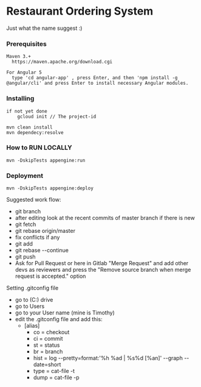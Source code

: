 # Restaurant Ordering System

Just what the name suggest :) 


### Prerequisites

	Maven 3.+
	  https://maven.apache.org/download.cgi
	
	For Angular 5
	  type 'cd angular-app' , press Enter, and then 'npm install -g @angular/cli' and press Enter to install necessary Angular modules. 
	


### Installing
	
	if not yet done
 		gcloud init // The project-id
	
	mvn clean install
	mvn dependecy:resolve
	    

### How to RUN LOCALLY
    

    mvn -DskipTests appengine:run
    
    
### Deployment
    
    mvn -DskipTests appengine:deploy


Suggested work flow:
  - git branch <feature name>
  - after editing look at the recent commits of master branch if there is new
  - git fetch
  - git rebase origin/master
  - fix conflicts if any
  - git add
  - git rebase --continue
  - git push
  - Ask for Pull Request or here in Gitlab "Merge Request" and add other devs as reviewers and press the "Remove source branch when merge request is accepted." option

  Setting .gitconfig file
  - go to (C:) drive
  - go to Users
  - go to your User name (mine is Timothy)
  - edit the .gitconfig file and add this:
      - [alias]
        - co = checkout
        - ci = commit
        - st = status
        - br = branch
        - hist = log --pretty=format:'%h %ad | %s%d [%an]' --graph --date=short
        - type = cat-file -t
        - dump = cat-file -p
